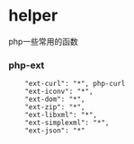 # helper
php一些常用的函数

### php-ext

        "ext-curl": "*", php-curl
        "ext-iconv": "*", 
        "ext-dom": "*",
        "ext-zip": "*",
        "ext-libxml": "*",
        "ext-simplexml": "*",
        "ext-json": "*"

